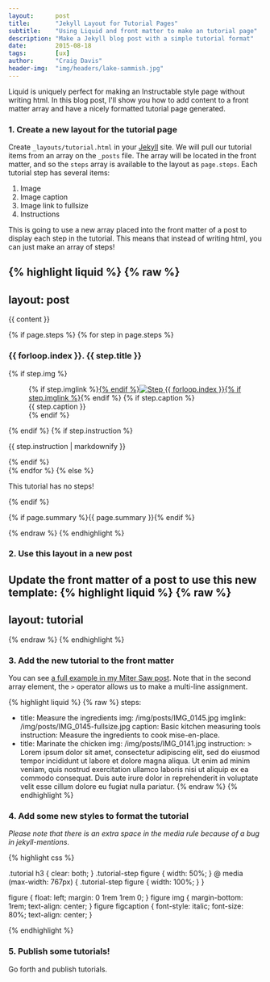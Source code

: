 ```yaml
---
layout:      post
title:       "Jekyll Layout for Tutorial Pages"
subtitle:    "Using Liquid and front matter to make an tutorial page"
description: "Make a Jekyll blog post with a simple tutorial format"
date:        2015-08-18
tags:        [ux]
author:      "Craig Davis"
header-img:  "img/headers/lake-sammish.jpg"
---
```


Liquid is uniquely perfect for making an Instructable style page without writing html. In this blog post, I'll show you how to add content to a front matter array and have a nicely formatted tutorial page generated.

### 1. Create a new layout for the tutorial page

Create `_layouts/tutorial.html` in your [Jekyll](http://jekyllrb.com/) site. We will pull our tutorial items from an array on the `_posts` file. The array will be located in the front matter, and so the `steps` array is available to the layout as `page.steps`. Each tutorial step has several items:

1. Image
1. Image caption
1. Image link to fullsize
1. Instructions

This is going to use a new array placed into the front matter of a post to display each step in the tutorial. This means that instead of writing html, you can just make an array of steps!

{% highlight liquid %}
{% raw %}
---
layout: post
---

{{ content }}

<div class="tutorial">
{% if page.steps %}
{% for step in page.steps %}
    <h3>{{ forloop.index }}. {{ step.title }}</h3>
    <div class="tutorial-step">
    {% if step.img %}
        <figure>
            {% if step.imglink %}<a href="{{ step.imglink }}">{% endif %}<img src="{{ step.img }}" alt="Step {{ forloop.index }}">{% if step.imglink %}</a>{% endif %}
            {% if step.caption %}<figcaption>{{ step.caption }}</figcaption>{% endif %}
        </figure>
    {% endif %}
    {% if step.instruction %}<p>{{ step.instruction | markdownify }}</p>{% endif %}
  </div>
{% endfor %}
{% else %}
    <p>This tutorial has no steps!</p>
{% endif %}
</div>

<p style="clear: both">{% if page.summary %}{{ page.summary }}{% endif %}</p>
{% endraw %}
{% endhighlight %}

### 2. Use this layout in a new post

Update the front matter of a post to use this new template:
{% highlight liquid %}
{% raw %}
---
layout: tutorial
---
{% endraw %}
{% endhighlight %}

### 3. Add the new tutorial to the front matter

You can see [a full example in my Miter Saw post](https://raw.githubusercontent.com/craig-davis/craig-davis.github.io/master/_posts/2015-08-17-miter-saw-workbench.markdown). Note that in the second array element, the `>` operator allows us to make a multi-line assignment.

{% highlight liquid %}
{% raw %}
steps:
  - title: Measure the ingredients
    img: /img/posts/IMG_0145.jpg
    imglink: /img/posts/IMG_0145-fullsize.jpg
    caption: Basic kitchen measuring tools
    instruction: Measure the ingredients to cook mise-en-place.
  - title: Marinate the chicken
    img: /img/posts/IMG_0141.jpg
    instruction: >
        Lorem ipsum dolor sit amet, consectetur adipiscing elit, sed do eiusmod tempor incididunt ut labore et dolore magna aliqua. Ut enim ad minim veniam, quis nostrud exercitation ullamco laboris nisi ut aliquip ex ea commodo consequat. Duis aute irure dolor in reprehenderit in voluptate velit esse cillum dolore eu fugiat nulla pariatur.
{% endraw %}
{% endhighlight %}

### 4. Add some new styles to format the tutorial

*Please note that there is an extra space in the media rule because of a bug in jekyll-mentions*.

{% highlight css %}

.tutorial h3 {
  clear: both;
}
.tutorial-step figure {
    width: 50%;
}
@ media (max-width: 767px) {
  .tutorial-step figure {
    width: 100%;
  }
}

figure {
  float: left;
  margin: 0 1rem 1rem 0;
}
figure img {
  margin-bottom: 1rem;
  text-align: center;
}
figure figcaption {
  font-style: italic;
  font-size: 80%;
  text-align: center;
}

{% endhighlight %}

### 5. Publish some tutorials!

Go forth and publish tutorials.

